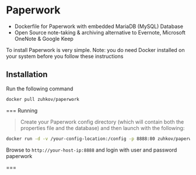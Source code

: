 # Paperwork

- Dockerfile for Paperwork with embedded MariaDB (MySQL) Database
- Open Source note-taking & archiving alternative to Evernote, Microsoft OneNote & Google Keep

To install Paperwork is very simple. Note: you do need Docker installed on your system before you follow these instructions

## Installation

Run the following command

```sh
docker pull zuhkov/paperwork
```

=== Running

> Create your Paperwork config directory (which will contain both the properties file and the database) and then launch with the following:

```sh
docker run -d -v /your-config-location:/config -p 8888:80 zuhkov/paperwork
```

Browse to `http://your-host-ip:8888` and login with user and password paperwork

===
